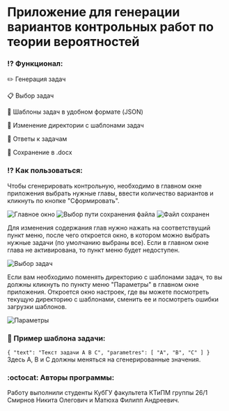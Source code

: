 # Приложение для генерации вариантов контрольных работ по теории вероятностей

### ⁉️ Функционал:
✏️ Генерация задач

📋 Выбор задач

📄 Шаблоны задач в удобном формате (JSON)

📁 Изменение директории с шаблонами задач

🔢 Ответы к задачам

💾 Сохранение в .docx

### ⁉️ Как пользоваться:
Чтобы сгенерировать контрольную, необходимо в главном окне приложения выбрать нужные главы, ввести количество вариантов и кликнуть по кнопке "Сформировать".

<image src="/images/main.png" alt="Главное окно">

<image src="/images/choosepath.png" alt="Выбор пути сохранения файла">

<image src="/images/filesaved.png" alt="Файл сохранен">

Для изменения содержания глав нужно нажать на соответствущий пункт меню, после чего откроется окно, в котором можно выбрать нужные задачи (по умолчанию выбраны все). Если в главном окне глава не активирована, то пункт меню будет недоступен.

<image src="/images/chooseTasks.png" alt="Выбор задач">

Если вам необходимо поменять директорию с шаблонами задач, то вы должны кликнуть по пункту меню "Параметры" в главном окне приложения. Откроется окно настроек, где вы можете посмотреть текущую директорию с шаблонами, сменить ее и посмотреть ошибки загрузки шаблонов.

<image src="/images/settings.png" alt="Параметры">

### 📄 Пример шаблона задачи:
`{
  "text": "Текст задачи A B C",
  "parametres": [ "A", "B", "C" ]
}
`
Здесь A, B и C должны меняться на сгенерированные значения.

### :octocat: Авторы программы:
Работу выполнили студенты КубГУ факультета КТиПМ группы 26/1 
Смирнов Никита Олегович и Матюха Филипп Андреевич.

